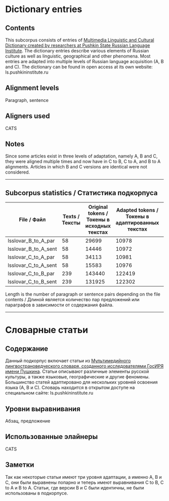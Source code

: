 # Dictionary entries

## Contents

This subcorpus consists of entries of [Multimedia Linguistic and Cultural Dictionary created by researchers at Pushkin State Russian Language Institute](https://ls.pushkininstitute.ru/lsslovar/index.php?title=%D0%9B%D0%B8%D0%BD%D0%B3%D0%B2%D0%BE%D1%81%D1%82%D1%80%D0%B0%D0%BD%D0%BE%D0%B2%D0%B5%D0%B4%D1%87%D0%B5%D1%81%D0%BA%D0%B8%D0%B9_%D1%81%D0%BB%D0%BE%D0%B2%D0%B0%D1%80%D1%8C_%C2%AB%D0%A0%D0%BE%D1%81%D1%81%D0%B8%D1%8F%C2%BB:%D0%9E%D0%BF%D0%B8%D1%81%D0%B0%D0%BD%D0%B8%D0%B5). The dictionary entries describe various elements of Russian culture as well as linguistic, geographical and other phenomena. Most entries are adapted into multiple levels of Russian language acquisition (A, B and C). The dictionary can be found in open access at its own website: ls.pushkininstitute.ru  

## Alignment levels

Paragraph, sentence

## Aligners used  

CATS

## Notes

Since some articles exist in three levels of adaptation, namely A, B and C, they were aligned multiple times and now have in C to B, C to A, and B to A alignments. Articles in which B and C versions are identical were not considered. 

---------

## Subcorpus statistics / Статистика подкорпуса

| File / Файл          | Texts / Тексты | Original tokens / Токены в исходных текстах | Adapted tokens / Токены в адаптированных текстах | Length / Длина |
|----------------------|----------------|---------------------------------------------|--------------------------------------------------|----------------|
| lsslovar_B_to_A_par  | 58             | 29699                                       | 10978                                            | 508            |
| lsslovar_B_to_A_sent | 58             | 14446                                       | 10972                                            | 994            |
| lsslovar_C_to_A_par  | 58             | 34113                                       | 10981                                            | 509            |
| lsslovar_C_to_A_sent | 58             | 15583                                       | 10976                                            | 995            |
| lsslovar_C_to_B_par  | 239            | 143440                                      | 122419                                           | 2500           |
| lsslovar_C_to_B_sent | 239            | 131925                                      | 122302                                           | 8282           |

Length is the number of paragraph or sentence pairs depending on the file contents / Длиной является количество пар предложений или параграфов в зависимости от содержания файла.  

---------


# Словарные статьи

## Содержание

Данный подкорпус включает статьи из [Мультимедийного лингвострановедческого словаря, созданного исследователями ГосИРЯ имени Пушкина](https://ls.pushkininstitute.ru/lsslovar/index.php?title=%D0%9B%D0%B8%D0%BD%D0%B3%D0%B2%D0%BE%D1%81%D1%82%D1%80%D0%B0%D0%BD%D0%BE%D0%B2%D0%B5%D0%B4%D1%87%D0%B5%D1%81%D0%BA%D0%B8%D0%B9_%D1%81%D0%BB%D0%BE%D0%B2%D0%B0%D1%80%D1%8C_%C2%AB%D0%A0%D0%BE%D1%81%D1%81%D0%B8%D1%8F%C2%BB:%D0%9E%D0%BF%D0%B8%D1%81%D0%B0%D0%BD%D0%B8%D0%B5). Статьи описывают различные элементы русской культуры, а также языковые, географические и другие феномены. Большинство статей адаптировано для нескольких уровней освоения языка (А, В и С). Словарь находится в открытом доступе на специальном сайте: ls.pushkininstitute.ru  

## Уровни выравнивания

Абзац, предложение

## Использованные элайнеры  

CATS

## Заметки

Так как некоторые статьи имеют три уровня адаптации, а именно А, В и С, они были выравнены попарно и теперь имеют выравнивания C to B, C to A и B to A. Статьи, где версии В и С были идентичны, не были использованы в подкорпусе.
